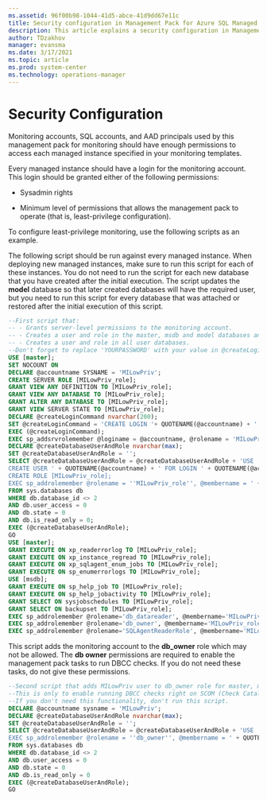 ```yaml
---
ms.assetid: 96f00b98-1044-41d5-abce-41d9dd67e11c
title: Security configuration in Management Pack for Azure SQL Managed Instance
description: This article explains a security configuration in Management Pack for Azure SQL Managed Instance
author: TDzakhov
manager: evansma
ms.date: 3/17/2021
ms.topic: article
ms.prod: system-center
ms.technology: operations-manager
---
```


# Security Configuration

Monitoring accounts, SQL accounts, and AAD principals used by this management pack for monitoring should have enough permissions to access each managed instance specified in your monitoring templates.

Every managed instance should have a login for the monitoring account. This login should be granted either of the following permissions:

- Sysadmin rights

- Minimum level of permissions that allows the management pack to operate (that is, least-privilege configuration).

To configure least-privilege monitoring, use the following scripts as an example.

The following script should be run against every managed instance. When deploying new managed instances, make sure to run this script for each of these instances. You do not need to run the script for each new database that you have created after the initial execution. The script updates the **model** database so that later created databases will have the required user, but you need to run this script for every database that was attached or restored after the initial execution of this script.

```SQL
--First script that:
-- - Grants server-level permissions to the monitoring account.
-- - Creates a user and role in the master, msdb and model databases and grants the required permissions to it.
-- - Creates a user and role in all user databases.
--Don't forget to replace 'YOURPASSWORD' with your value in @createLoginCommand variable.
USE [master];
SET NOCOUNT ON
DECLARE @accountname SYSNAME = 'MILowPriv';
CREATE SERVER ROLE [MILowPriv_role];
GRANT VIEW ANY DEFINITION TO [MILowPriv_role];
GRANT VIEW ANY DATABASE TO [MILowPriv_role];
GRANT ALTER ANY DATABASE TO [MILowPriv_role];
GRANT VIEW SERVER STATE TO [MILowPriv_role];
DECLARE @createLoginCommand nvarchar(200);
SET @createLoginCommand = 'CREATE LOGIN '+ QUOTENAME(@accountname) + ' WITH PASSWORD=N''YOURPASSWORD'', DEFAULT_DATABASE=[master];'
EXEC (@createLoginCommand);
EXEC sp_addsrvrolemember @loginame = @accountname, @rolename = 'MILowPriv_role';
DECLARE @createDatabaseUserAndRole nvarchar(max);
SET @createDatabaseUserAndRole = '';
SELECT @createDatabaseUserAndRole = @createDatabaseUserAndRole + 'USE ' + QUOTENAME(db.name) + ';
CREATE USER ' + QUOTENAME(@accountname) + ' FOR LOGIN ' + QUOTENAME(@accountname) + ';
CREATE ROLE [MILowPriv_role];
EXEC sp_addrolemember @rolename = ''MILowPriv_role'', @membername = ' + QUOTENAME(@accountname) + ''
FROM sys.databases db
WHERE db.database_id <> 2
AND db.user_access = 0
AND db.state = 0
AND db.is_read_only = 0;
EXEC (@createDatabaseUserAndRole);
GO
USE [master];
GRANT EXECUTE ON xp_readerrorlog TO [MILowPriv_role];
GRANT EXECUTE ON xp_instance_regread TO [MILowPriv_role];
GRANT EXECUTE ON xp_sqlagent_enum_jobs TO [MILowPriv_role];
GRANT EXECUTE ON sp_enumerrorlogs TO [MILowPriv_role];
USE [msdb];
GRANT EXECUTE ON sp_help_job TO [MILowPriv_role];
GRANT EXECUTE ON sp_help_jobactivity TO [MILowPriv_role];
GRANT SELECT ON sysjobschedules TO [MILowPriv_role];
GRANT SELECT ON backupset TO [MILowPriv_role];
EXEC sp_addrolemember @rolename='db_datareader', @membername='MILowPriv_role';
EXEC sp_addrolemember @rolename='db_owner', @membername='MILowPriv_role';
EXEC sp_addrolemember @rolename='SQLAgentReaderRole', @membername='MILowPriv_role';
```

This script adds the monitoring account to the **db_owner** role which may not be allowed. The **db owner** permissions are required to enable the management pack tasks to run DBCC checks. If you do not need these tasks, do not give these permissions.

```SQL
--Second script that adds MILowPriv user to db_owner role for master, msdb, model, and all user databases.
--This is only to enable running DBCC checks right on SCOM (Check Catalog, Check Database, Check Disk).
--If you don't need this functionality, don't run this script.
DECLARE @accountname sysname = 'MILowPriv';
DECLARE @createDatabaseUserAndRole nvarchar(max);
SET @createDatabaseUserAndRole = '';
SELECT @createDatabaseUserAndRole = @createDatabaseUserAndRole + 'USE ' + QUOTENAME(db.name) + ';
EXEC sp_addrolemember @rolename = ''db_owner'', @membername = ' + QUOTENAME(@accountname) + ''
FROM sys.databases db
WHERE db.database_id <> 2
AND db.user_access = 0
AND db.state = 0
AND db.is_read_only = 0
EXEC (@createDatabaseUserAndRole);
GO
```
